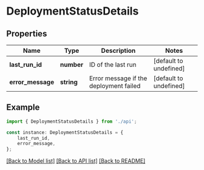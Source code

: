# DeploymentStatusDetails


## Properties

Name | Type | Description | Notes
------------ | ------------- | ------------- | -------------
**last_run_id** | **number** | ID of the last run | [default to undefined]
**error_message** | **string** | Error message if the deployment failed | [default to undefined]

## Example

```typescript
import { DeploymentStatusDetails } from './api';

const instance: DeploymentStatusDetails = {
    last_run_id,
    error_message,
};
```

[[Back to Model list]](../README.md#documentation-for-models) [[Back to API list]](../README.md#documentation-for-api-endpoints) [[Back to README]](../README.md)
